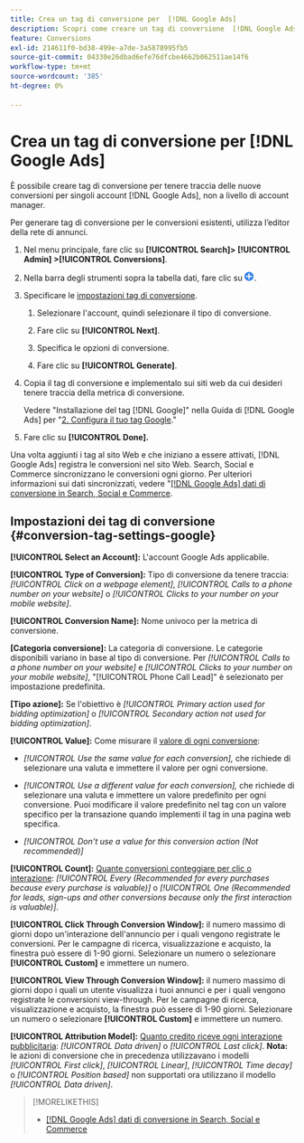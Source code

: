 ```yaml
---
title: Crea un tag di conversione per  [!DNL Google Ads]
description: Scopri come creare un tag di conversione  [!DNL Google Ads] .
feature: Conversions
exl-id: 214611f0-bd38-499e-a7de-3a5878995fb5
source-git-commit: 04330e26dbad6efe76dfcbe4662b062511ae14f6
workflow-type: tm+mt
source-wordcount: '385'
ht-degree: 0%

---
```


# Crea un tag di conversione per [!DNL Google Ads]

È possibile creare tag di conversione per tenere traccia delle nuove conversioni per singoli account [!DNL Google Ads], non a livello di account manager.

Per generare tag di conversione per le conversioni esistenti, utilizza l’editor della rete di annunci.

1. Nel menu principale, fare clic su **[!UICONTROL Search]> [!UICONTROL Admin] >[!UICONTROL Conversions]**.

1. Nella barra degli strumenti sopra la tabella dati, fare clic su ![Crea](/help/search-social-commerce/assets/add.png "Crea").

1. Specificare le [impostazioni tag di conversione](#conversion-tag-settings-google).

   1. Selezionare l&#39;account, quindi selezionare il tipo di conversione.

   1. Fare clic su **[!UICONTROL Next]**.

   1. Specifica le opzioni di conversione.

   1. Fare clic su **[!UICONTROL Generate]**.

1. Copia il tag di conversione e implementalo sui siti web da cui desideri tenere traccia della metrica di conversione.

   Vedere &quot;Installazione del tag [!DNL Google]&quot; nella Guida di [!DNL Google Ads] per &quot;[2. Configura il tuo tag Google](https://support.google.com/google-ads/answer/12215519).&quot;

1. Fare clic su **[!UICONTROL Done].**

Una volta aggiunti i tag al sito Web e che iniziano a essere attivati, [!DNL Google Ads] registra le conversioni nel sito Web. Search, Social e Commerce sincronizzano le conversioni ogni giorno. Per ulteriori informazioni sui dati sincronizzati, vedere &quot;[[!DNL Google Ads] dati di conversione in Search, Social e Commerce](/help/search-social-commerce/campaign-management/introduction/google-conversion-data.md).

## Impostazioni dei tag di conversione {#conversion-tag-settings-google}

**[!UICONTROL Select an Account]:** L&#39;account Google Ads applicabile.

**[!UICONTROL Type of Conversion]:** Tipo di conversione da tenere traccia: *[!UICONTROL Click on a webpage element]*, *[!UICONTROL Calls to a phone number on your website]* o *[!UICONTROL Clicks to your number on your mobile website]*.

**[!UICONTROL Conversion Name]:** Nome univoco per la metrica di conversione.

**\[Categoria conversione\]:** La categoria di conversione. Le categorie disponibili variano in base al tipo di conversione. Per *[!UICONTROL Calls to a phone number on your website]* e *[!UICONTROL Clicks to your number on your mobile website]*, &quot;[!UICONTROL Phone Call Lead]&quot; è selezionato per impostazione predefinita.

**\[Tipo azione\]:** Se l&#39;obiettivo è *[!UICONTROL Primary action used for bidding optimization]* o *[!UICONTROL Secondary action not used for bidding optimization]*.

**[!UICONTROL Value]:** Come misurare il [valore di ogni conversione](https://support.google.com/google-ads/answer/3419241):

* *[!UICONTROL Use the same value for each conversion],* che richiede di selezionare una valuta e immettere il valore per ogni conversione.

* *[!UICONTROL Use a different value for each conversion],* che richiede di selezionare una valuta e immettere un valore predefinito per ogni conversione. Puoi modificare il valore predefinito nel tag con un valore specifico per la transazione quando implementi il tag in una pagina web specifica.

* *[!UICONTROL Don't use a value for this conversion action (Not recommended)]*

**[!UICONTROL Count]:** [Quante conversioni conteggiare per clic o interazione](https://support.google.com/google-ads/answer/3438531): *[!UICONTROL Every (Recommended for every purchases because every purchase is valuable)]* o *[!UICONTROL One (Recommended for leads, sign-ups and other conversions because only the first interaction is valuable)]*.

**[!UICONTROL Click Through Conversion Window]:** il numero massimo di giorni dopo un&#39;interazione dell&#39;annuncio per i quali vengono registrate le conversioni. Per le campagne di ricerca, visualizzazione e acquisto, la finestra può essere di 1-90 giorni. Selezionare un numero o selezionare **[!UICONTROL Custom]** e immettere un numero.

**[!UICONTROL View Through Conversion Window]:** il numero massimo di giorni dopo i quali un utente visualizza i tuoi annunci e per i quali vengono registrate le conversioni view-through. Per le campagne di ricerca, visualizzazione e acquisto, la finestra può essere di 1-90 giorni. Selezionare un numero o selezionare **[!UICONTROL Custom]** e immettere un numero.

**[!UICONTROL Attribution Model]:** [Quanto credito riceve ogni interazione pubblicitaria](https://support.google.com/google-ads/answer/6259715?sjid=8211249329930775138): *[!UICONTROL Data driven]* o *[!UICONTROL Last click]*. **Nota:** le azioni di conversione che in precedenza utilizzavano i modelli *[!UICONTROL First click]*, *[!UICONTROL Linear]*, *[!UICONTROL Time decay]* o *[!UICONTROL Position based]* non supportati ora utilizzano il modello *[!UICONTROL Data driven]*.

>[!MORELIKETHIS]
>
>* [[!DNL Google Ads] dati di conversione in Search, Social e Commerce](/help/search-social-commerce/campaign-management/introduction/google-conversion-data.md)
